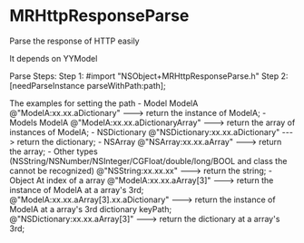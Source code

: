 # MRHttpResponseParse
Parse the response of HTTP easily


It depends on YYModel
 
  Parse Steps:
   Step 1:
    #import "NSObject+MRHttpResponseParse.h"
   Step 2:
    [needParseInstance parseWithPath:path];
 
  The examples for setting the path
    - Model     ModelA
       @"ModelA:xx.xx.aDictionary"       --->  return the instance of ModelA;
    - Models    ModelA
       @"ModelA:xx.xx.aDictionaryArray"  --->  return the array of instances of ModelA;
    - NSDictionary
       @"NSDictionary:xx.xx.aDictionary" --->  return the dictionary;
    - NSArray
       @"NSArray:xx.xx.aArray"           --->  return the array;
    - Other types  (NSString/NSNumber/NSInteger/CGFloat/double/long/BOOL and class the cannot be recognized)
       @"NSString:xx.xx.xx"              --->  return the string;
    - Object At index of a array
       @"ModelA:xx.xx.aArray[3]"         --->  return the instance of ModelA at a array's 3rd;
       @"ModelA:xx.xx.aArray[3].xx.aDictionary" --->  return the instance of ModelA at a array's 3rd dictionary keyPath;
       @"NSDictionary:xx.xx.aArray[3]"   --->  return the dictionary at a array's 3rd;
